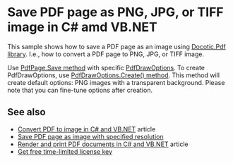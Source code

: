 # Save PDF page as PNG, JPG, or TIFF image in C# amd VB.NET
This sample shows how to save a PDF page as an image using [Docotic.Pdf library](https://bitmiracle.com/pdf-library/). I.e., how to convert a PDF page to PNG, JPG, or TIFF image.

Use [PdfPage.Save method](https://bitmiracle.com/pdf-library/help/pdfpage.save.html) with specific [PdfDrawOptions](https://bitmiracle.com/pdf-library/help/pdfdrawoptions.html). To create PdfDrawOptions, use [PdfDrawOptions.Create() method](https://bitmiracle.com/pdf-library/help/pdfdrawoptions.create.html). This method will create default options: PNG images with a transparent background. Please note that you can fine-tune options after creation.

## See also
* [Convert PDF to image in C# and VB.NET](https://bitmiracle.com/pdf-library/convert-pdf-to-image.aspx) article
* [Save PDF page as image with specified resolution](/Samples/Draw%20and%20print%20PDF/SavePageCustomResolution)
* [Render and print PDF documents in C# and VB.NET](https://bitmiracle.com/pdf-library/draw-print-pdf.aspx) article
* [Get free time-limited license key](https://bitmiracle.com/pdf-library/download-pdf-library.aspx)
